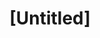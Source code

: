 ---
pid: CH457
title: "[Untitled]"
location_transcription: 
zipcode: 
outside_phl: 
neighborhood: 
age: 
age_range: 
instagram: 
image_file_name: CH_457.jpg
proposal_transcription: A piece that represents freedom and liberty for people of
  all ages
topic: Freedom
topic_summary: '0'
type: 
keywords_other: 
credit: 
image_labels: 
twitter: 
facebook: 
permalink: "/monuments/ch457/"
layout: item-page
---